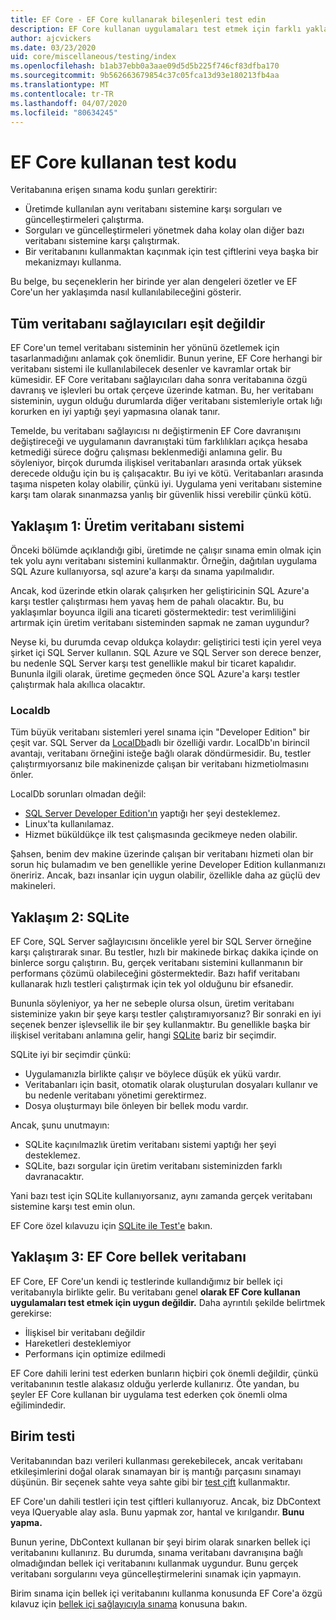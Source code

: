 ```yaml
---
title: EF Core - EF Core kullanarak bileşenleri test edin
description: EF Core kullanan uygulamaları test etmek için farklı yaklaşımlar
author: ajcvickers
ms.date: 03/23/2020
uid: core/miscellaneous/testing/index
ms.openlocfilehash: b1ab37ebb0a3aae09d5d5b225f746cf83dfba170
ms.sourcegitcommit: 9b562663679854c37c05fca13d93e180213fb4aa
ms.translationtype: MT
ms.contentlocale: tr-TR
ms.lasthandoff: 04/07/2020
ms.locfileid: "80634245"
---
```

# <a name="testing-code-that-uses-ef-core"></a>EF Core kullanan test kodu

Veritabanına erişen sınama kodu şunları gerektirir:
* Üretimde kullanılan aynı veritabanı sistemine karşı sorguları ve güncelleştirmeleri çalıştırma.
* Sorguları ve güncelleştirmeleri yönetmek daha kolay olan diğer bazı veritabanı sistemine karşı çalıştırmak.
* Bir veritabanını kullanmaktan kaçınmak için test çiftlerini veya başka bir mekanizmayı kullanma.

Bu belge, bu seçeneklerin her birinde yer alan dengeleri özetler ve EF Core'un her yaklaşımda nasıl kullanılabileceğini gösterir.  

## <a name="all-database-providers-are-not-equal"></a>Tüm veritabanı sağlayıcıları eşit değildir

EF Core'un temel veritabanı sisteminin her yönünü özetlemek için tasarlanmadığını anlamak çok önemlidir.
Bunun yerine, EF Core herhangi bir veritabanı sistemi ile kullanılabilecek desenler ve kavramlar ortak bir kümesidir.
EF Core veritabanı sağlayıcıları daha sonra veritabanına özgü davranış ve işlevleri bu ortak çerçeve üzerinde katman.
Bu, her veritabanı sisteminin, uygun olduğu durumlarda diğer veritabanı sistemleriyle ortak lığı korurken en iyi yaptığı şeyi yapmasına olanak tanır. 

Temelde, bu veritabanı sağlayıcısı nı değiştirmenin EF Core davranışını değiştireceği ve uygulamanın davranıştaki tüm farklılıkları açıkça hesaba ketmediği sürece doğru çalışması beklenmediği anlamına gelir.
Bu söyleniyor, birçok durumda ilişkisel veritabanları arasında ortak yüksek derecede olduğu için bu iş çalışacaktır.
Bu iyi ve kötü.
Veritabanları arasında taşıma nispeten kolay olabilir, çünkü iyi.
Uygulama yeni veritabanı sistemine karşı tam olarak sınanmazsa yanlış bir güvenlik hissi verebilir çünkü kötü.  

## <a name="approach-1-production-database-system"></a>Yaklaşım 1: Üretim veritabanı sistemi

Önceki bölümde açıklandığı gibi, üretimde ne çalışır sınama emin olmak için tek yolu aynı veritabanı sistemini kullanmaktır.
Örneğin, dağıtılan uygulama SQL Azure kullanıyorsa, sql azure'a karşı da sınama yapılmalıdır.

Ancak, kod üzerinde etkin olarak çalışırken her geliştiricinin SQL Azure'a karşı testler çalıştırması hem yavaş hem de pahalı olacaktır.
Bu, bu yaklaşımlar boyunca ilgili ana ticareti göstermektedir: test verimliliğini artırmak için üretim veritabanı sisteminden sapmak ne zaman uygundur?

Neyse ki, bu durumda cevap oldukça kolaydır: geliştirici testi için yerel veya şirket içi SQL Server kullanın.
SQL Azure ve SQL Server son derece benzer, bu nedenle SQL Server karşı test genellikle makul bir ticaret kapalıdır.
Bununla ilgili olarak, üretime geçmeden önce SQL Azure'a karşı testler çalıştırmak hala akıllıca olacaktır.
 
### <a name="localdb"></a>Localdb 

Tüm büyük veritabanı sistemleri yerel sınama için "Developer Edition" bir çeşit var.
SQL Server da [LocalDb](/sql/database-engine/configure-windows/sql-server-express-localdb?view=sql-server-ver15)adlı bir özelliği vardır.
LocalDb'ın birincil avantajı, veritabanı örneğini isteğe bağlı olarak döndürmesidir.
Bu, testler çalıştırmıyorsanız bile makinenizde çalışan bir veritabanı hizmetiolmasını önler.

LocalDb sorunları olmadan değil:
* [SQL Server Developer Edition'ın](/sql/sql-server/editions-and-components-of-sql-server-2016?view=sql-server-ver15) yaptığı her şeyi desteklemez.
* Linux'ta kullanılamaz.
* Hizmet büküldükçe ilk test çalışmasında gecikmeye neden olabilir.

Şahsen, benim dev makine üzerinde çalışan bir veritabanı hizmeti olan bir sorun hiç bulamadım ve ben genellikle yerine Developer Edition kullanmanızı öneririz.
Ancak, bazı insanlar için uygun olabilir, özellikle daha az güçlü dev makineleri.  

## <a name="approach-2-sqlite"></a>Yaklaşım 2: SQLite

EF Core, SQL Server sağlayıcısını öncelikle yerel bir SQL Server örneğine karşı çalıştırarak sınar.
Bu testler, hızlı bir makinede birkaç dakika içinde on binlerce sorgu çalıştırın.
Bu, gerçek veritabanı sistemini kullanmanın bir performans çözümü olabileceğini göstermektedir.
Bazı hafif veritabanı kullanarak hızlı testleri çalıştırmak için tek yol olduğunu bir efsanedir.

Bununla söyleniyor, ya her ne sebeple olursa olsun, üretim veritabanı sisteminize yakın bir şeye karşı testler çalıştıramıyorsanız?
Bir sonraki en iyi seçenek benzer işlevsellik ile bir şey kullanmaktır.
Bu genellikle başka bir ilişkisel veritabanı anlamına gelir, hangi [SQLite](https://sqlite.org/index.html) bariz bir seçimdir.

SQLite iyi bir seçimdir çünkü:
* Uygulamanızla birlikte çalışır ve böylece düşük ek yükü vardır.
* Veritabanları için basit, otomatik olarak oluşturulan dosyaları kullanır ve bu nedenle veritabanı yönetimi gerektirmez.
* Dosya oluşturmayı bile önleyen bir bellek modu vardır.

Ancak, şunu unutmayın:
* SQLite kaçınılmazlık üretim veritabanı sistemi yaptığı her şeyi desteklemez.
* SQLite, bazı sorgular için üretim veritabanı sisteminizden farklı davranacaktır.

Yani bazı test için SQLite kullanıyorsanız, aynı zamanda gerçek veritabanı sistemine karşı test emin olun.

EF Core özel kılavuzu için [SQLite ile Test'e](xref:core/miscellaneous/testing/sqlite) bakın. 

## <a name="approach-3-the-ef-core-in-memory-database"></a>Yaklaşım 3: EF Core bellek veritabanı

EF Core, EF Core'un kendi iç testlerinde kullandığımız bir bellek içi veritabanıyla birlikte gelir.
Bu veritabanı genel **olarak EF Core kullanan uygulamaları test etmek için uygun değildir.** Daha ayrıntılı şekilde belirtmek gerekirse:
* İlişkisel bir veritabanı değildir
* Hareketleri desteklemiyor
* Performans için optimize edilmedi

EF Core dahili lerini test ederken bunların hiçbiri çok önemli değildir, çünkü veritabanının testle alakasız olduğu yerlerde kullanırız.
Öte yandan, bu şeyler EF Core kullanan bir uygulama test ederken çok önemli olma eğilimindedir.

## <a name="unit-testing"></a>Birim testi

Veritabanından bazı verileri kullanması gerekebilecek, ancak veritabanı etkileşimlerini doğal olarak sınamayan bir iş mantığı parçasını sınamayı düşünün.
Bir seçenek sahte veya sahte gibi bir [test çift](https://en.wikipedia.org/wiki/Test_double) kullanmaktır.

EF Core'un dahili testleri için test çiftleri kullanıyoruz.
Ancak, biz DbContext veya IQueryable alay asla.
Bunu yapmak zor, hantal ve kırılgandır.
**Bunu yapma.**

Bunun yerine, DbContext kullanan bir şeyi birim olarak sınarken bellek içi veritabanını kullanırız.
Bu durumda, sınama veritabanı davranışına bağlı olmadığından bellek içi veritabanını kullanmak uygundur.
Bunu gerçek veritabanı sorgularını veya güncelleştirmelerini sınamak için yapmayın.   

Birim sınama için bellek içi veritabanını kullanma konusunda EF Core'a özgü kılavuz için [bellek içi sağlayıcıyla sınama](xref:core/miscellaneous/testing/in-memory) konusuna bakın.
